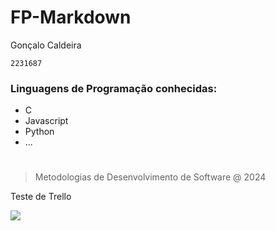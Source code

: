 # FP-Markdown
Gonçalo Caldeira

```
2231687
```

### Linguagens de Programação conhecidas:

+ C
+ Javascript
+ Python
+ ...
#
>Metodologias de Desenvolvimento de Software @ 2024

Teste de Trello

![ ](https://eduportugal.eu/wp-content/uploads/2017/08/eduportugal_ipleiria_n.jpg)
